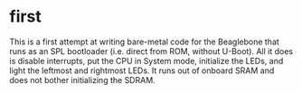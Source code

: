 # first
This is a first attempt at writing bare-metal code for the Beaglebone that runs as an SPL bootloader (i.e. direct from ROM, without U-Boot).  All it does is disable interrupts, put the CPU in System mode, initialize the LEDs, and light the leftmost and rightmost LEDs.  It runs out of onboard SRAM and does not bother initializing the SDRAM.

